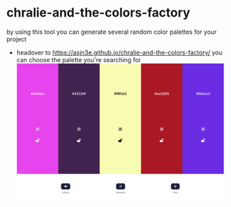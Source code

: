# chralie-and-the-colors-factory

by using this tool you can generate several random color palettes for your project
- headover to <a href="https://asjn3e.github.io/chralie-and-the-colors-factory/">https://asjn3e.github.io/chralie-and-the-colors-factory/</a> you can choose the palette you're searching for
<img src="./HERO.png"></img>

